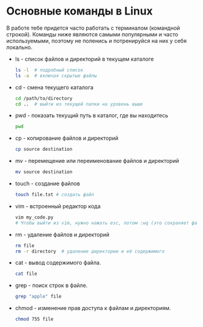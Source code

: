 # Основные команды в Linux

В работе тебе придется часто работать с терминалом (командной строкой).
Команды ниже являются самыми популярными и часто используемыми, поэтому не поленись и потренируйся на них у себя локально.


- ls - список файлов и директорий в текущем каталоге
    ```bash
    ls -l  # подробный список
    ls -a  # включая скрытые файлы
- cd - смена текущего каталога
    ```bash
    cd /path/to/directory
    cd ..  # выйти из текущей папки на уровень выше
- pwd - показать текущий путь в каталог, где вы находитесь
    ```bash
    pwd
- cp - копирование файлов и директорий
    ```bash
    cp source destination
- mv - перемещение или переименование файлов и директорий
    ```bash
    mv source destination
- touch - создание файлов
    ```bash
    touch file.txt # создать файл
- vim - встроенный редактор кода
    ```bash
    vim my_code.py
    # Чтобы выйти из vim, нужно нажать esc, потом :wq (это сохраняет файл и выходит из него)
- rm - удаление файлов и директорий
    ```bash
    rm file
    rm -r directory  # удаление директории и её содержимого
- cat - вывод содержимого файла.
    ```bash
    cat file
- grep - поиск строк в файле.
    ```bash
    grep "apple" file
- chmod - изменение прав доступа к файлам и директориям.
    ```bash
    chmod 755 file
